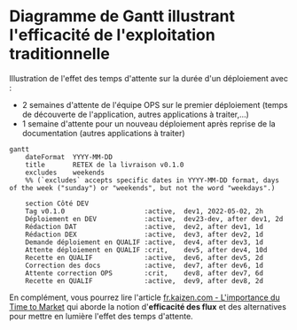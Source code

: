 # Diagramme de Gantt illustrant l'efficacité de l'exploitation traditionnelle

Illustration de l'effet des temps d'attente sur la durée d'un déploiement avec :

* 2 semaines d'attente de l'équipe OPS sur le premier déploiement (temps de découverte de l'application, autres applications à traiter,...)
* 1 semaine d'attente pour un nouveau déploiement après reprise de la documentation (autres applications à traiter)

```mermaid
gantt
    dateFormat  YYYY-MM-DD
    title       RETEX de la livraison v0.1.0
    excludes    weekends
    %% (`excludes` accepts specific dates in YYYY-MM-DD format, days of the week ("sunday") or "weekends", but not the word "weekdays".)

    section Côté DEV
    Tag v0.1.0                    :active,  dev1, 2022-05-02, 2h
    Déploiement en DEV            :active,  dev23-dev, after dev1, 2d
    Rédaction DAT                 :active,  dev2, after dev1, 1d
    Rédaction DEX                 :active,  dev3, after dev2, 1d
    Demande déploiement en QUALIF :active,  dev4, after dev3, 1d
    Attente déploiement en QUALIF :crit,    dev5, after dev4, 10d
    Recette en QUALIF             :active,  dev6, after dev5, 2d
    Correction des docs           :active,  dev7, after dev6, 1d
    Attente correction OPS        :crit,    dev8, after dev7, 6d
    Recette en QUALIF             :active,  dev9, after dev8, 2d
```

En complément, vous pourrez lire l'article [fr.kaizen.com - L'importance du Time to Market](https://fr.kaizen.com/produits/importance-time-to-market-fr) qui aborde la notion d'**efficacité des flux** et des alternatives pour mettre en lumière l'effet des temps d'attente.
